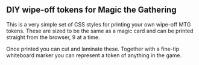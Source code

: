 ## DIY wipe-off tokens for Magic the Gathering

This is a very simple set of CSS styles for printing your
own wipe-off MTG tokens. These are sized to be the same as
a magic card and can be printed straight from the browser,
9 at a time.

Once printed you can cut and laminate these. Together with
a fine-tip whiteboard marker you can represent a token
of anything in the game.
